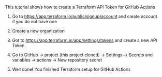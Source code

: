 This tutorial shows how to create a Terraform API Token for GitHub Actions

1. Go to https://app.terraform.io/public/signup/account and create account if you do not have one
2. Create a new organization

3. Got to https://app.terraform.io/app/settings/tokens and create a new API Token


4. Go to GitHub -> project (this project cloned) -> Settings -> Secrets and variables -> actions -> New repository secret

5. Well done! You finished Terraform setup for GitHub Actions